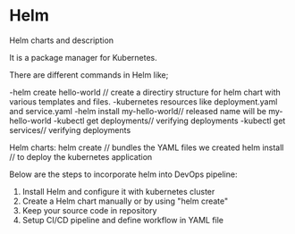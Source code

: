 # Helm
Helm charts and description

It is a package manager for Kubernetes.

There are different commands in Helm like;

-helm create hello-world // create a directiry structure for helm chart with various templates and files.
-kubernetes resources like deployment.yaml and service.yaml
-helm install my-hello-world// released name will be my-hello-world
-kubectl get deployments// verifying deployments
-kubectl get services// verifying deployments 

Helm charts: helm create <chart name>// bundles the YAML files we created
              helm install <chart name>// to deploy the kubernetes application



Below are the steps to incorporate helm into DevOps pipeline:

1. Install Helm and configure it with kubernetes cluster
2. Create a Helm chart manually or by using "helm create"
3. Keep your source code in repository
4. Setup CI/CD pipeline and define workflow in YAML file


